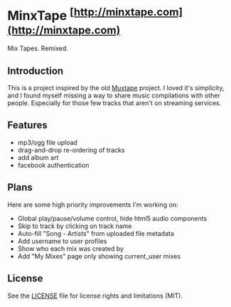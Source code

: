 # MinxTape <sup>[http://minxtape.com](http://minxtape.com)</sup>

Mix Tapes.  Remixed.

## Introduction

This is a project inspired by the old [Muxtape](http://muxtape.tumblr.com/) project. I loved it's simplicity, and I found myself missing a way to share music compilations with other people. Especially for those few tracks that aren't on streaming services.

## Features

* mp3/ogg file upload
* drag-and-drop re-ordering of tracks
* add album art
* facebook authentication

## Plans

Here are some high priority improvements I'm working on:

* Global play/pause/volume control, hide html5 audio components
* Skip to track by clicking on track name
* Auto-fill "Song - Artists" from  uploaded file metadata
* Add username to user profiles
* Show who each mix was created by
* Add "My Mixes" page only showing current_user mixes

## License

See the [LICENSE](LICENSE.md) file for license rights and limitations (MIT).
